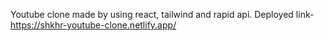 Youtube clone made by using react, tailwind and rapid api.
Deployed link- https://shkhr-youtube-clone.netlify.app/
